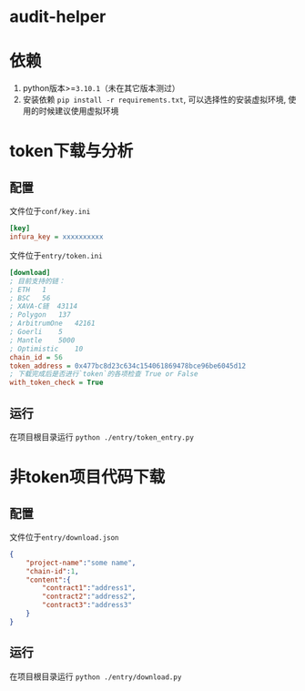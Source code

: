 # audit-helper

# 依赖
1. python版本>=`3.10.1`（未在其它版本测过）
2. 安装依赖 `pip install -r requirements.txt`, 可以选择性的安装虚拟环境, 使用的时候建议使用虚拟环境

# token下载与分析
## 配置
文件位于`conf/key.ini`
```ini
[key]
infura_key = xxxxxxxxxx
```
文件位于`entry/token.ini`
```ini
[download]
; 目前支持的链：
; ETH   1
; BSC   56
; XAVA-C链  43114
; Polygon   137
; ArbitrumOne   42161
; Goerli    5
; Mantle    5000
; Optimistic    10
chain_id = 56 
token_address = 0x477bc8d23c634c154061869478bce96be6045d12
; 下载完成后是否进行`token`的各项检查 True or False
with_token_check = True
```
## 运行
在项目根目录运行 `python ./entry/token_entry.py` 

# 非token项目代码下载
## 配置
文件位于`entry/download.json`
```json
{
    "project-name":"some name",
    "chain-id":1,
    "content":{
        "contract1":"address1",
        "contract2":"address2",
        "contract3":"address3"
    }
}
```
## 运行
在项目根目录运行 `python ./entry/download.py`